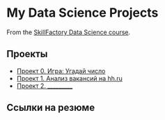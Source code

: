 # My Data Science Projects

From the [SkillFactory Data Science course](https://skillfactory.ru/data-scientist).

## Проекты

* [Проект 0. Игра: Угадай число](https://github.com/SergeyObukhov/sf_data_science/tree/main/projekt_0)
* [Проект 1. Анализ вакансий на hh.ru](https://github.com/SergeyObukhov/sf_data_science/tree/main/projekt_1)
* [Проект 2. _________](____)
## Ссылки на резюме